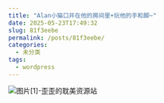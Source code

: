 ```yaml
---
title: "Alan小猫口并在他的房间里+玩他的手和脚~"
date: 2025-05-23T17:49:32
slug: 81f3eebe
permalink: /posts/81f3eebe/
categories:
  - 未分类
tags:
  - wordpress
---
```


![图片[1]-歪歪的耽美资源站](/images/wp/81f3eebe-b8897424.jpg)
